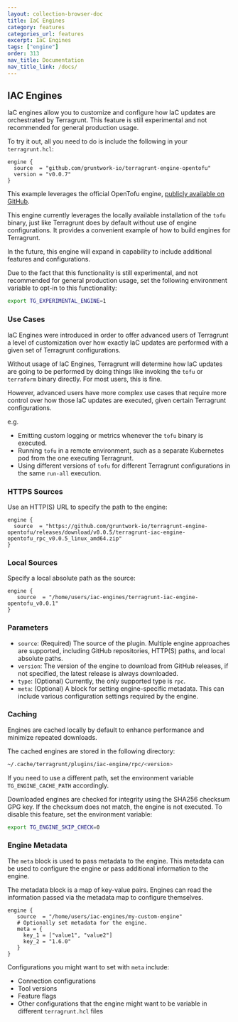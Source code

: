 ```yaml
---
layout: collection-browser-doc
title: IaC Engines
category: features
categories_url: features
excerpt: IaC Engines
tags: ["engine"]
order: 313
nav_title: Documentation
nav_title_link: /docs/
---
```


## IAC Engines

IaC engines allow you to customize and configure how IaC updates are orchestrated by Terragrunt. This feature is still experimental and not recommended for general production usage.

To try it out, all you need to do is include the following in your `terragrunt.hcl`:

```hcl
engine {
  source  = "github.com/gruntwork-io/terragrunt-engine-opentofu"
  version = "v0.0.7"
}
```

This example leverages the official OpenTofu engine, [publicly available on GitHub](https://github.com/gruntwork-io/terragrunt-engine-opentofu).

This engine currently leverages the locally available installation of the `tofu` binary, just like Terragrunt does by default without use of engine configurations. It provides a convenient example of how to build engines for Terragrunt.

In the future, this engine will expand in capability to include additional features and configurations.

Due to the fact that this functionality is still experimental, and not recommended for general production usage, set the following environment variable to opt-in to this functionality:

```sh
export TG_EXPERIMENTAL_ENGINE=1
```

### Use Cases

IaC Engines were introduced in order to offer advanced users of Terragrunt a level of customization over how exactly IaC updates are performed with a given set of Terragrunt configurations.

Without usage of IaC Engines, Terragrunt will determine how IaC updates are going to be performed by doing things like invoking the `tofu` or `terraform` binary directly. For most users, this is fine.

However, advanced users have more complex use cases that require more control over how those IaC updates are executed, given certain Terragrunt configurations.

e.g.

* Emitting custom logging or metrics whenever the `tofu` binary is executed.
* Running `tofu` in a remote environment, such as a separate Kubernetes pod from the one executing Terragrunt.
* Using different versions of `tofu` for different Terragrunt configurations in the same `run-all` execution.

### HTTPS Sources

Use an HTTP(S) URL to specify the path to the engine:

```hcl
engine {
  source  = "https://github.com/gruntwork-io/terragrunt-engine-opentofu/releases/download/v0.0.5/terragrunt-iac-engine-opentofu_rpc_v0.0.5_linux_amd64.zip"
}

```

### Local Sources

Specify a local absolute path as the source:

```hcl
engine {
   source  = "/home/users/iac-engines/terragrunt-iac-engine-opentofu_v0.0.1"
}
```

### Parameters

* `source`: (Required) The source of the plugin. Multiple engine approaches are supported, including GitHub repositories, HTTP(S) paths, and local absolute paths.
* `version`: The version of the engine to download from GitHub releases, if not specified, the latest release is always downloaded.
* `type`: (Optional) Currently, the only supported type is `rpc`.
* `meta`: (Optional) A block for setting engine-specific metadata. This can include various configuration settings required by the engine.

### Caching

Engines are cached locally by default to enhance performance and minimize repeated downloads.

The cached engines are stored in the following directory:

```sh
~/.cache/terragrunt/plugins/iac-engine/rpc/<version>
```

If you need to use a different path, set the environment variable `TG_ENGINE_CACHE_PATH` accordingly.

Downloaded engines are checked for integrity using the SHA256 checksum GPG key.
If the checksum does not match, the engine is not executed.
To disable this feature, set the environment variable:

```sh
export TG_ENGINE_SKIP_CHECK=0 
```

### Engine Metadata

The `meta` block is used to pass metadata to the engine. This metadata can be used to configure the engine or pass additional information to the engine.

The metadata block is a map of key-value pairs. Engines can read the information passed via the metadata map to configure themselves.

```hcl
engine {
   source  = "/home/users/iac-engines/my-custom-engine"
   # Optionally set metadata for the engine.
   meta = { 
     key_1 = ["value1", "value2"]
     key_2 = "1.6.0"
   }
}
```

Configurations you might want to set with `meta` include:

* Connection configurations
* Tool versions
* Feature flags
* Other configurations that the engine might want to be variable in different `terragrunt.hcl` files
